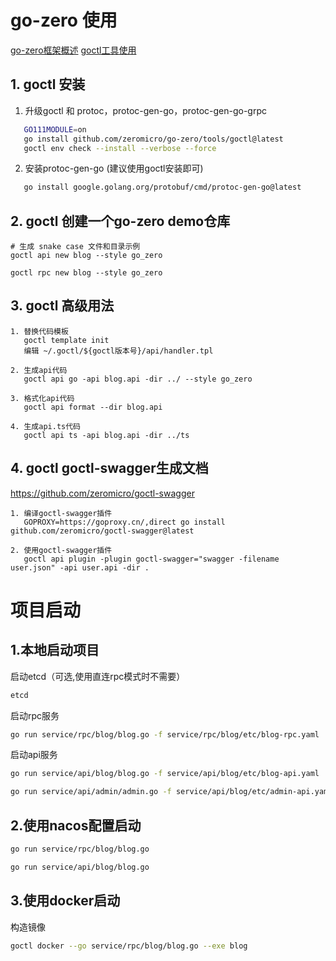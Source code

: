 # go-zero 使用

[go-zero框架概述](https://go-zero.dev/docs/concepts/overview)
[goctl工具使用](https://go-zero.dev/docs/tasks/installation/goctl)

## 1. goctl 安装

1. 升级goctl 和 protoc，protoc-gen-go，protoc-gen-go-grpc
```sh
   GO111MODULE=on 
   go install github.com/zeromicro/go-zero/tools/goctl@latest
   goctl env check --install --verbose --force
```

2. 安装protoc-gen-go (建议使用goctl安装即可)
```sh
   go install google.golang.org/protobuf/cmd/protoc-gen-go@latest
```

## 2. goctl 创建一个go-zero demo仓库

```
# 生成 snake case 文件和目录示例
goctl api new blog --style go_zero

goctl rpc new blog --style go_zero
```

## 3. goctl 高级用法
```
1. 替换代码模板
   goctl template init
   编辑 ~/.goctl/${goctl版本号}/api/handler.tpl

2. 生成api代码
   goctl api go -api blog.api -dir ../ --style go_zero
   
3. 格式化api代码
   goctl api format --dir blog.api
   
4. 生成api.ts代码
   goctl api ts -api blog.api -dir ../ts
```

## 4. goctl goctl-swagger生成文档

https://github.com/zeromicro/goctl-swagger

```
1. 编译goctl-swagger插件
   GOPROXY=https://goproxy.cn/,direct go install github.com/zeromicro/goctl-swagger@latest

2. 使用goctl-swagger插件
   goctl api plugin -plugin goctl-swagger="swagger -filename user.json" -api user.api -dir .
```

# 项目启动

## 1.本地启动项目

启动etcd（可选,使用直连rpc模式时不需要）

```sh
etcd
```

启动rpc服务

```sh
go run service/rpc/blog/blog.go -f service/rpc/blog/etc/blog-rpc.yaml
```

启动api服务

```sh
go run service/api/blog/blog.go -f service/api/blog/etc/blog-api.yaml
```

```sh
go run service/api/admin/admin.go -f service/api/blog/etc/admin-api.yaml
```

## 2.使用nacos配置启动

```sh
go run service/rpc/blog/blog.go
```

```sh
go run service/api/blog/blog.go
```

## 3.使用docker启动

构造镜像

```sh
goctl docker --go service/rpc/blog/blog.go --exe blog
```
